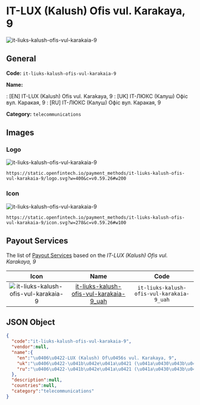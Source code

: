 
# ІТ-LUX (Kalush) Ofіs vul. Karakaya, 9 
![it-liuks-kalush-ofis-vul-karakaia-9](https://static.openfintech.io/payment_methods/it-liuks-kalush-ofis-vul-karakaia-9/logo.svg?w=400&c=v0.59.26#w200)  

## General 
**Code:** `it-liuks-kalush-ofis-vul-karakaia-9` 
 
**Name:** 
 
:	[EN] ІТ-LUX (Kalush) Ofіs vul. Karakaya, 9 
:	[UK] ІТ-ЛЮКС (Калуш) Офіс вул. Каракая, 9 
:	[RU] ІТ-ЛЮКС (Калуш) Офіс вул. Каракая, 9 
 
**Category:** `telecommunications` 
 

## Images 

### Logo 
![it-liuks-kalush-ofis-vul-karakaia-9](https://static.openfintech.io/payment_methods/it-liuks-kalush-ofis-vul-karakaia-9/logo.svg?w=400&c=v0.59.26#w200)  

```
https://static.openfintech.io/payment_methods/it-liuks-kalush-ofis-vul-karakaia-9/logo.svg?w=400&c=v0.59.26#w200
```  

### Icon 
![it-liuks-kalush-ofis-vul-karakaia-9](https://static.openfintech.io/payment_methods/it-liuks-kalush-ofis-vul-karakaia-9/icon.svg?w=278&c=v0.59.26#w100)  

```
https://static.openfintech.io/payment_methods/it-liuks-kalush-ofis-vul-karakaia-9/icon.svg?w=278&c=v0.59.26#w100
```  

## Payout Services 
 
The list of [Payout Services](/payout-services/) based on the _ІТ-LUX (Kalush) Ofіs vul. Karakaya, 9_ 

|Icon|Name|Code| 
|:---:|:---:|:---:| 
|![it-liuks-kalush-ofis-vul-karakaia-9](https://static.openfintech.io/payout_methods/it-liuks-kalush-ofis-vul-karakaia-9/icon.png?w=278&c=v0.59.26#w40) |[it-liuks-kalush-ofis-vul-karakaia-9_uah](/payout-services/it-liuks-kalush-ofis-vul-karakaia-9_uah/)|`it-liuks-kalush-ofis-vul-karakaia-9_uah`| 
 

## JSON Object 

```json
{
  "code":"it-liuks-kalush-ofis-vul-karakaia-9",
  "vendor":null,
  "name":{
    "en":"\u0406\u0422-LUX (Kalush) Of\u0456s vul. Karakaya, 9",
    "uk":"\u0406\u0422-\u041b\u042e\u041a\u0421 (\u041a\u0430\u043b\u0443\u0448) \u041e\u0444\u0456\u0441 \u0432\u0443\u043b. \u041a\u0430\u0440\u0430\u043a\u0430\u044f, 9",
    "ru":"\u0406\u0422-\u041b\u042e\u041a\u0421 (\u041a\u0430\u043b\u0443\u0448) \u041e\u0444\u0456\u0441 \u0432\u0443\u043b. \u041a\u0430\u0440\u0430\u043a\u0430\u044f, 9"
  },
  "description":null,
  "countries":null,
  "category":"telecommunications"
}
```  
